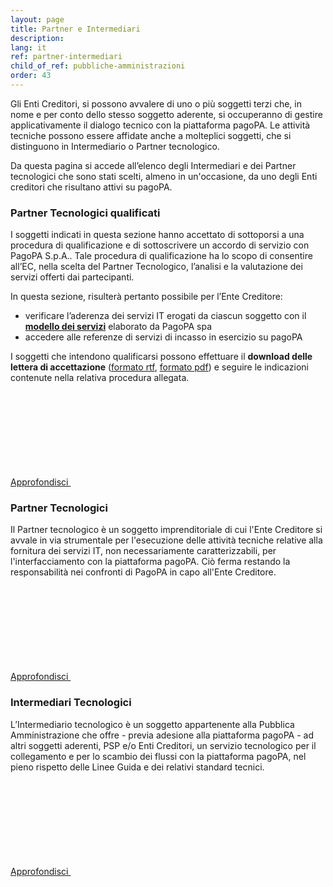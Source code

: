 ```yaml
---
layout: page
title: Partner e Intermediari
description: 
lang: it
ref: partner-intermediari
child_of_ref: pubbliche-amministrazioni
order: 43
---
```


Gli Enti Creditori, si possono avvalere di uno o più soggetti terzi che, in nome e per conto dello stesso soggetto aderente, si occuperanno di gestire applicativamente il dialogo tecnico con  la piattaforma pagoPA. Le attività tecniche possono essere affidate anche a molteplici soggetti, che si distinguono in Intermediario o Partner tecnologico. 

Da questa pagina si accede all’elenco degli Intermediari e dei Partner tecnologici che sono stati scelti, almeno in un'occasione, da uno degli Enti creditori che risultano attivi su pagoPA.

### Partner Tecnologici qualificati
I soggetti indicati in questa sezione hanno accettato di sottoporsi a una procedura di qualificazione e di sottoscrivere un accordo di servizio con PagoPA S.p.A.. Tale procedura di qualificazione ha lo scopo di consentire all’EC, nella scelta del Partner Tecnologico, l’analisi e la valutazione dei servizi offerti dai partecipanti.

In questa sezione, risulterà pertanto possibile per l’Ente Creditore:
* verificare l’aderenza dei servizi IT erogati da ciascun soggetto con il [**modello dei servizi**](../quadro-sinottico/) elaborato da PagoPA spa
* accedere alle referenze di servizi di incasso in esercizio su pagoPA

I soggetti che intendono qualificarsi possono effettuare il **download delle lettera di accettazione** ([formato rtf](../lettera-accettazione-qualificazione.rtf), [formato pdf](../lettera-accettazione-qualificazione.pdf)) e seguire le indicazioni contenute nella relativa procedura allegata.

[Approfondisci <svg class="icon icon-xs icon-primary"><use xlink:href="/assets/bootstrap-italia/dist/svg/sprite.svg#it-arrow-right"></use></svg>](../partner-qualificati)

### Partner Tecnologici 
Il Partner tecnologico è un soggetto imprenditoriale di cui l'Ente Creditore si avvale in via strumentale per l'esecuzione delle attività tecniche relative alla fornitura dei servizi IT, non necessariamente caratterizzabili, per l'interfacciamento con la piattaforma pagoPA. Ciò ferma restando la responsabilità nei confronti di PagoPA in capo all'Ente Creditore.

[Approfondisci <svg class="icon icon-xs icon-primary"><use xlink:href="/assets/bootstrap-italia/dist/svg/sprite.svg#it-arrow-right"></use></svg>](../partner)


### Intermediari Tecnologici 
L’Intermediario tecnologico è un soggetto appartenente alla Pubblica Amministrazione che offre - previa adesione alla piattaforma pagoPA - ad altri soggetti aderenti, PSP e/o Enti Creditori, un servizio tecnologico per il collegamento e per lo scambio dei flussi con la piattaforma pagoPA, nel pieno rispetto delle Linee Guida e dei relativi standard tecnici.

[Approfondisci <svg class="icon icon-xs icon-primary"><use xlink:href="/assets/bootstrap-italia/dist/svg/sprite.svg#it-arrow-right"></use></svg>](../intermediari-tecnologici)



